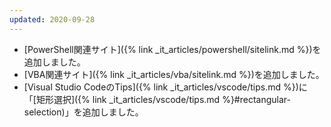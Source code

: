 ```yaml
---
updated: 2020-09-28
---
```

- [PowerShell関連サイト]({% link _it_articles/powershell/sitelink.md %})を追加しました。
- [VBA関連サイト]({% link _it_articles/vba/sitelink.md %})を追加しました。
- [Visual Studio CodeのTips]({% link _it_articles/vscode/tips.md %})に「[矩形選択]({% link _it_articles/vscode/tips.md %}#rectangular-selection)」を追加しました。